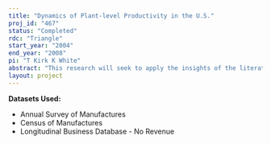 ```yaml
---
title: "Dynamics of Plant-level Productivity in the U.S."
proj_id: "467"
status: "Completed"
rdc: "Triangle"
start_year: "2004"
end_year: "2008"
pi: "T Kirk K White"
abstract: "This research will seek to apply the insights of the literature on idiosyncratic shocks to individual labor productivity to the dynamics of plant-level total factor productivity.  Using the methodology of Olley and Pakes (1995) and Levinsohn and Petrin (1999), this research will estimate plant-level productivity over time and across many manufacturing industries.  The research will then go on to characterize the time series properties of plant-level idiosyncratic shocks to productivity, taking into account industry-level and economy-wide shocks."
layout: project
---
```


**Datasets Used:**

  - Annual Survey of Manufactures 
  - Census of Manufactures 
  - Longitudinal Business Database - No Revenue 

